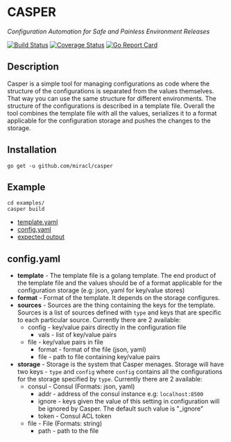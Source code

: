 # CASPER
_Configuration Automation for Safe and Painless Environment Releases_

[![Build Status](https://secure.travis-ci.org/miracl/casper.png?branch=master)](https://travis-ci.org/miracl/casper?branch=master)
[![Coverage Status](https://coveralls.io/repos/miracl/casper/badge.svg?branch=master&service=github)](https://coveralls.io/github/miracl/casper?branch=master)
[![Go Report Card](https://goreportcard.com/badge/github.com/miracl/casper)](https://goreportcard.com/report/github.com/miracl/casper)

## Description

Casper is a simple tool for managing configurations as code where the structure of the configurations is separated from the values themselves. That way you can use the same structure for different environments. The structure of the configurations is described in a template file. Overall the tool combines the template file with all the values, serializes it to a format applicable for the configuration storage and pushes the changes to the storage.

## Installation

```
go get -u github.com/miracl/casper
```

## Example
```
cd examples/
casper build
```
* [template.yaml](/example/template.yaml)
* [config.yaml](/example/config.yaml)
* [expected output](/example/output.yaml)

## config.yaml

* **template** - The template file is a golang template. The end product of the template file and the values should be of a format applicable for the configuration storage (e.g: json, yaml for key/value stores)
* **format** - Format of the template. It depends on the storage configures.
* **sources** - Sources are the thing containing the keys for the template. Sources is a list of sources defined with `type` and keys that are specific to each particular source. Currently there are 2 available:
	* config - key/value pairs directly in the configuration file
		* vals - list of key/value pairs
	* file - key/value pairs in file
		* format - format of the file (json, yaml)
		* file - path to file containing key/value pairs
* **storage** - Storage is the system that Casper menages. Storage will have two keys - `type` and `config` where `config` contains all the configurations for the storage specified by `type`. Currently there are 2 available:
	* consul - Consul (Formats: json, yaml)
		* addr - address of the consul instance e.g: `localhost:8500`
		* ignore - keys given the value of this setting in configuration will be ignored by Casper. The default such value is "_ignore"
		* token - Consul ACL token
	* file - File (Formats: string)
		* path - path to the file
